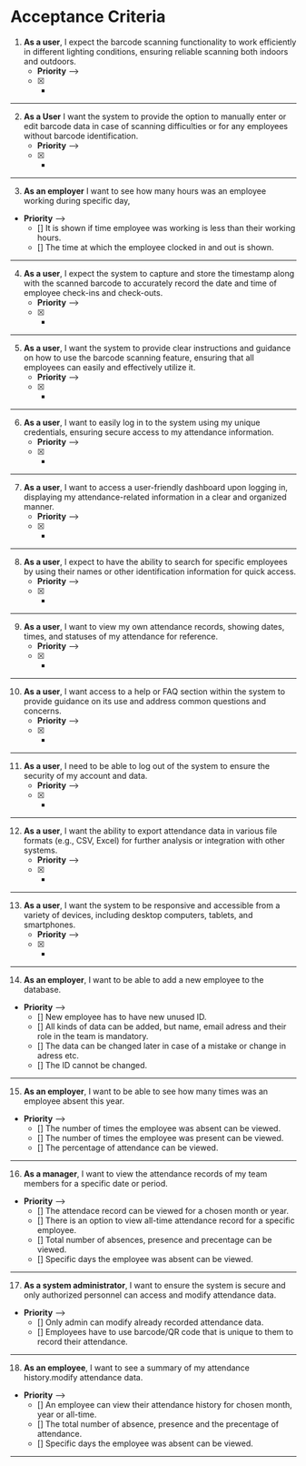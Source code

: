 # Acceptance Criteria 

1.  **As a user**, I expect the barcode scanning functionality to work efficiently in different lighting conditions, ensuring reliable scanning both indoors and outdoors.
      - **Priority** --> 
      - [X] -
--------------------------------------------------------------------------------------------------------------------------------------------------

2.  **As a User** I want the system to provide the option to manually enter or edit barcode data in case of scanning difficulties or for any employees without barcode identification.
      - **Priority** --> 
      - [x] -
--------------------------------------------------------------------------------------------------------------------------------------------------
3.  **As an employer** I want to see how many hours was an employee working during specific day,
  - **Priority** --> 
      - [] It is shown if time employee was working is less than their working hours.
      - [] The time at which the employee clocked in and out is shown.
-------------------------------------------------------------------------------------------------------------------------------------------------

4.  **As a user**, I expect the system to capture and store the timestamp along with the scanned barcode to accurately record the date and time of employee check-ins and check-outs.
      - **Priority** --> 
      - [x] -
--------------------------------------------------------------------------------------------------------------------------------------------------
5.  **As a user**, I want the system to provide clear instructions and guidance on how to use the barcode scanning feature, ensuring that all employees can easily and effectively utilize it.
      - **Priority** --> 
      - [x] -
-------------------------------------------------------------------------------------------------------------------------------------------------
6.  **As a user**, I want to easily log in to the system using my unique credentials, ensuring secure access to my attendance information.
      - **Priority** --> 
      - [x] -
-------------------------------------------------------------------------------------------------------------------------------------------------
7.  **As a user**,  I want to access a user-friendly dashboard upon logging in, displaying my attendance-related information in a clear and organized manner.
      - **Priority** --> 
      - [x] -
-------------------------------------------------------------------------------------------------------------------------------------------------
8.  **As a user**,  I expect to have the ability to search for specific employees by using their names or other identification information for quick access.
      - **Priority** --> 
      - [x] -
-------------------------------------------------------------------------------------------------------------------------------------------------
9.  **As a user**,  I want to view my own attendance records, showing dates, times, and statuses of my attendance for reference.
      - **Priority** --> 
      - [x] -
-------------------------------------------------------------------------------------------------------------------------------------------------
10.  **As a user**,   I want access to a help or FAQ section within the system to provide guidance on its use and address common questions and concerns.
      - **Priority** --> 
      - [x] -
-------------------------------------------------------------------------------------------------------------------------------------------------
11.  **As a user**,  I need to be able to log out of the system to ensure the security of my account and data.
      - **Priority** --> 
      - [x] -

-------------------------------------------------------------------------------------------------------------------------------------------------
12.  **As a user**,  I want the ability to export attendance data in various file formats (e.g., CSV, Excel) for further analysis or integration with other systems.
      - **Priority** --> 
      - [x] -           
-------------------------------------------------------------------------------------------------------------------------------------------------
13.  **As a user**,  I want the system to be responsive and accessible from a variety of devices, including desktop computers, tablets, and smartphones.
      - **Priority** --> 
      - [x] -
-------------------------------------------------------------------------------------------------------------------------------------------------
14.  **As an employer**, I want to be able to add a new employee to the database.
  - **Priority** --> 
      - [] New employee has to have new unused ID.
      - [] All kinds of data can be added, but name, email adress and their role in the team is mandatory.
      - [] The data can be changed later in case of a mistake or change in adress etc.
      - [] The ID cannot be changed.
-------------------------------------------------------------------------------------------------------------------------------------------------
15.  **As an employer**, I want to be able to see how many times was an employee absent this year.
  - **Priority** --> 
      - [] The number of times the employee was absent can be viewed.
      - [] The number of times the employee was present can be viewed.
      - [] The percentage of attendance can be viewed.
-------------------------------------------------------------------------------------------------------------------------------------------------
16.  **As a manager**, I want to view the attendance records of my team members for a specific date or period.
  - **Priority** --> 
      - [] The attendace record can be viewed for a chosen month or year.
      - [] There is an option to view all-time attendance record for a specific employee.
      - [] Total number of absences, presence and precentage can be viewed.
      - [] Specific days the employee was absent can be viewed.
-------------------------------------------------------------------------------------------------------------------------------------------------
17.  **As a system administrator**, I want to ensure the system is secure and only authorized personnel can access and modify attendance data.
  - **Priority** --> 
      - [] Only admin can modify already recorded attendance data.
      - [] Employees have to use barcode/QR code that is unique to them to record their attendance.
-------------------------------------------------------------------------------------------------------------------------------------------------
18.  **As an employee**, I want to see a summary of my attendance history.modify attendance data.
  - **Priority** --> 
      - [] An employee can view their attendance history for chosen month, year or all-time.
      - [] The total number of absence, presence and the precentage of attendance.
      - [] Specific days the employee was absent can be viewed.
-------------------------------------------------------------------------------------------------------------------------------------------------



